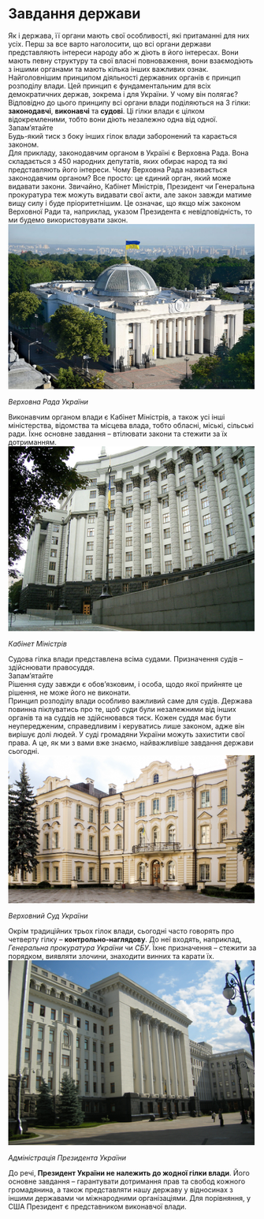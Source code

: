 # Завдання держави

<div class="space">       
Як і держава, її органи мають свої особливості, які притаманні для них усіх. Перш за все варто наголосити, що всі органи держави представляють інтереси народу або ж діють в його інтересах. Вони мають певну структуру та свої власні повноваження, вони взаємодіють з іншими органами та мають кілька інших важливих ознак.  
</div>
    
<div class="space"> 
Найголовнішим принципом діяльності державних органів є принцип розподілу влади. Цей принцип є фундаментальним для всіх демократичних держав, зокрема і для України. У чому він полягає?        
  Відповідно до цього принципу всі органи влади поділяються на 3 гілки: <b>законодавчі</b>, <b>виконавчі</b> та <b>судові</b>. Ці гілки влади є цілком відокремленими, тобто вони діють незалежно одна від одної. 
 </div>
 <div class="alg-wrap">
<span class="alg">Запам’ятайте</span>
<div class="alg-text">
 Будь-який тиск з боку інших гілок влади заборонений та карається законом.     
</div>
</div>
      
<div class="space"> 
Для прикладу, законодавчим органом в Україні є Верховна Рада. Вона складається з 450 народних депутатів, яких обирає народ та які представляють його інтереси. Чому Верховна Рада називається законодавчим органом? Все просто: це єдиний орган, який може видавати закони. Звичайно, Кабінет Міністрів, Президент чи Генеральна прокуратура теж можуть видавати свої акти, але закон завжди матиме вищу силу і буде пріоритетнішим. Це означає, що якщо між законом Верховної Ради та, наприклад, указом Президента є невідповідність, то ми будемо використовувати закон. 
</div>
<div class="center">
<img src="1/1_Верховна_Рада_України_VADIM_CHUPRINA_©.jpg" width="500px" class="center"/>
<p><i>Верховна Рада України</i></p>
</div>
<div class="space"> 
Виконавчим органом влади є Кабінет Міністрів, а також усі інші міністерства, відомства та місцева влада, тобто обласні, міські, сільські ради. Їхнє основне завдання – втілювати закони та стежити за їх дотриманням.          
</div>
<div class="center">
<img src="1/Government_Building.JPG" width="500px" class="center"/>
<p><i>Кабінет Міністрів</i></p>
</div>


<div class="space"> 
Судова гілка влади представлена всіма судами. Призначення судів – здійснювати правосуддя.  
</div>

    
<div class="alg-wrap">
<span class="alg">Запам’ятайте</span>
<div class="alg-text">
    Рішення суду завжди є обов’язковим, і особа, щодо якої прийняте це рішення, не може його не виконати.   </div>     
</div> 
      
<div class="space"> 
  Принцип розподілу влади особливо важливий саме для судів. Держава повинна піклуватись про те, щоб суди були незалежними від інших органів та на суддів не здійснювався тиск. Кожен суддя має бути неупередженим, справедливим і керуватись лише законом, адже він вирішує долі людей. У суді громадяни України можуть захистити свої права. А це, як ми з вами вже знаємо, найважливіше завдання держави сьогодні.   
</div>
      
<div class="center">
<img src="1/Klov_Palace._Listed_ID_80-382-0462._-_8_Pylypa_Orlyka_Street,_Pechersk_Raion,_Kiev._-_Pechersk_28_09_13_396.jpg" width="500px" class="center"/>
<p><i>Верховний Суд України</i></p>
</div>
    
<div class="space"> 
Окрім традиційних трьох гілок влади, сьогодні часто говорять про четверту гілку – <b>контрольно-наглядову</b>. До неї входять, наприклад, <i>Генеральна прокуратура України</i> чи <i>СБУ</i>. Їхнє призначення – стежити за порядком, виявляти злочини, знаходити винних та карати їх.          
</div>
    
    
<div class="space"> 
<div class="center">
<img src="1/Адміністрація_Президента_України,_Адміністрація_Президента.JPG" width="500px" class="center"/>
<p><i>Адміністрація Президента України</i></p>
</div>

    
До речі, <b>Президент України не належить до жодної гілки влади</b>. Його основне завдання – гарантувати дотримання прав та свобод кожного громадянина, а також представляти нашу державу у відносинах з іншими державами чи міжнародними організаціями. Для порівняння, у США Президент є представником виконавчої влади.
</div>

